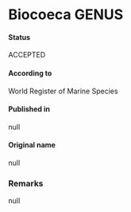 Biocoeca GENUS
=======

#### Status
ACCEPTED

#### According to
World Register of Marine Species

#### Published in
null

#### Original name
null

### Remarks
null
